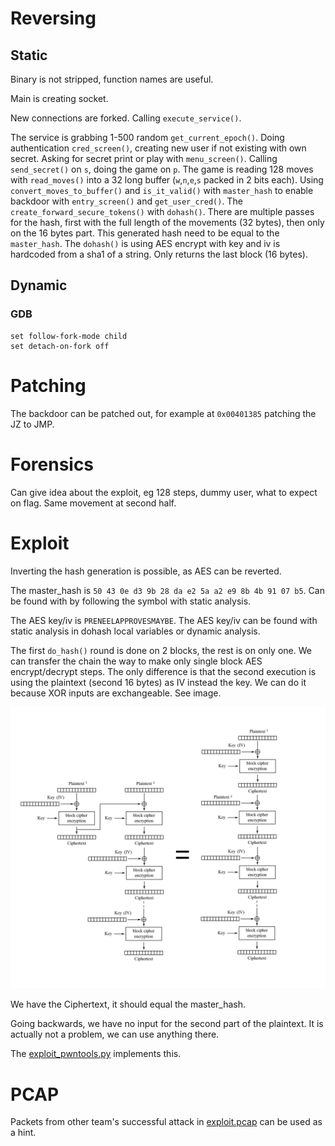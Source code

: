 # Reversing

## Static
Binary is not stripped, function names are useful. 

Main is creating socket.

New connections are forked. Calling `execute_service()`.

The service is grabbing 1-500 random `get_current_epoch()`.
Doing authentication `cred_screen()`, creating new user if not existing with own secret.
Asking for secret print or play with `menu_screen()`. 
Calling `send_secret()` on `s`, doing the game on `p`.
The game is reading 128 moves with `read_moves()` into a 32 long buffer (`w`,`n`,`e`,`s` packed in 2 bits each). 
Using `convert_moves_to_buffer()` and `is_it_valid()` with `master_hash` to enable backdoor with `entry_screen()` and `get_user_cred()`.
The `create_forward_secure_tokens()` with `dohash()`. There are multiple passes for the hash, first with the full length of the movements (32 bytes), then only on the 16 bytes part. This generated hash need to be equal to the `master_hash`.
The `dohash()` is using AES encrypt with key and iv is hardcoded from a sha1 of a string. Only returns the last block (16 bytes).


## Dynamic

### GDB
```
set follow-fork-mode child
set detach-on-fork off
```
	
# Patching

The backdoor can be patched out, for example at `0x00401385` patching the JZ to JMP.

# Forensics

Can give idea about the exploit, eg 128 steps, dummy user, what to expect on flag. Same movement at second half.

# Exploit

Inverting the hash generation is possible, as AES can be reverted.

The master_hash is `50 43 0e d3 9b 28 da e2 5a a2 e9 8b 4b 91 07 b5`. Can be found with by following the symbol with static analysis.

The AES key/iv is `PRENEELAPPROVESMAYBE`. The AES key/iv can be found with static analysis in dohash local variables or dynamic analysis.

The first `do_hash()` round is done on 2 blocks, the rest is on only one. We can transfer the chain the way to make only single block AES encrypt/decrypt steps. The only difference is that the second execution is using the plaintext (second 16 bytes) as IV instead the key. We can do it because XOR inputs are exchangeable. See image.

![](screenshots/yeesbutno_cypher.png)

We have the Ciphertext, it should equal the master_hash.

Going backwards, we have no input for the second part of the plaintext. It is actually not a problem, we can use anything there.

The [exploit_pwntools.py](workdir/exploit_pwntools.py) implements this.

# PCAP

Packets from other team's successful attack in [exploit.pcap](workdir/exploit.pcap) can be used as a hint.